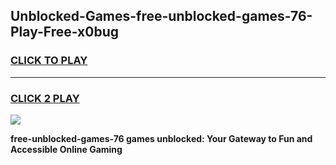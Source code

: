 
## Unblocked-Games-free-unblocked-games-76-Play-Free-x0bug
<h3>
<a href="https://premium76.site?title=free-unblocked-games-76&ref=18A1">CLICK TO PLAY</a></h3>
<hr>

<h3>
<a href="https://premium76.site?title=free-unblocked-games-76&ref=18A1">CLICK 2 PLAY</a>
  
</h3>

<a href="https://premium76.site?title=free-unblocked-games-76&ref=18A1"><img src="https://clearcache.store/games.png"></a>


**free-unblocked-games-76 games unblocked: Your Gateway to Fun and Accessible Online Gaming**
